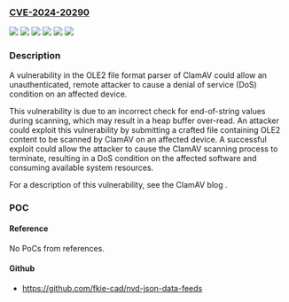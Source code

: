 ### [CVE-2024-20290](https://cve.mitre.org/cgi-bin/cvename.cgi?name=CVE-2024-20290)
![](https://img.shields.io/static/v1?label=Product&message=Cisco%20Secure%20Endpoint%20Private%20Cloud%20Administration%20Portal&color=blue)
![](https://img.shields.io/static/v1?label=Product&message=Cisco%20Secure%20Endpoint%20Private%20Cloud%20Console&color=blue)
![](https://img.shields.io/static/v1?label=Product&message=Cisco%20Secure%20Endpoint&color=blue)
![](https://img.shields.io/static/v1?label=Version&message=%3D%206.0.9%20&color=brighgreen)
![](https://img.shields.io/static/v1?label=Version&message=%3D%20N%2FA%20&color=brighgreen)
![](https://img.shields.io/static/v1?label=Vulnerability&message=Buffer%20Over-read&color=brighgreen)

### Description

A vulnerability in the OLE2 file format parser of ClamAV could allow an unauthenticated, remote attacker to cause a denial of service (DoS) condition on an affected device.

 This vulnerability is due to an incorrect check for end-of-string values during scanning, which may result in a heap buffer over-read. An attacker could exploit this vulnerability by submitting a crafted file containing OLE2 content to be scanned by ClamAV on an affected device. A successful exploit could allow the attacker to cause the ClamAV scanning process to terminate, resulting in a DoS condition on the affected software and consuming available system resources.

 For a description of this vulnerability, see the ClamAV blog .

### POC

#### Reference
No PoCs from references.

#### Github
- https://github.com/fkie-cad/nvd-json-data-feeds

